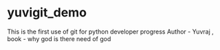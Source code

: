 # yuvigit_demo
This is the first use of git for python developer progress
Author - Yuvraj , book - why god is there need of god
